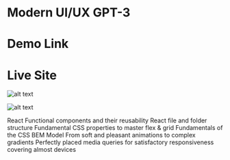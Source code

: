 <h1>Modern UI/UX GPT-3</h1>

<h1>Demo Link</h1>

<h1>Live Site</h1>

![alt text](https://github.com/[muzi-official]/[MA-GPT3]/blob/[branch]/lightMuz.png?raw=true)

![alt text](https://github.com/[muzi-official]/[MA-GPT3]/blob/[branch]/darkMuz.png?raw=true)


React Functional components and their reusability
React file and folder structure
Fundamental CSS properties to master flex & grid
Fundamentals of the CSS BEM Model
From soft and pleasant animations to complex gradients
Perfectly placed media queries for satisfactory responsiveness covering almost devices
